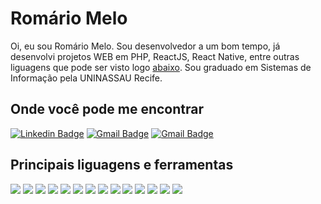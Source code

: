 # Romário Melo

Oi, eu sou Romário Melo. Sou desenvolvedor a um bom tempo, já desenvolvi projetos WEB em PHP, ReactJS, React Native, entre outras liguagens que pode ser visto logo [abaixo](#principais-liguagens-e-ferramentas). Sou graduado em Sistemas de Informação pela UNINASSAU Recife. 

## Onde você pode me encontrar

[![Linkedin Badge](https://img.shields.io/badge/-Romário%20Melo-0a63bc?style=flat-square&logo=Linkedin&logoColor=white&link=https://www.linkedin.com/in/romario-melo)](https://www.linkedin.com/in/romario-melo)
[![Gmail Badge](https://img.shields.io/badge/Website-romariomelo\.com-06BEE1?style=flat-square&logo=web&logoColor=white&link=https://romariomelo.com)](https://romariomelo.com)
[![Gmail Badge](https://img.shields.io/badge/-contato@romariomelo.com-e34133?style=flat-square&logo=Gmail&logoColor=white&link=mailto:contato@romariomelo.com)](mailto:contato@romariomelo.com)

## Principais liguagens e ferramentas

![](https://img.shields.io/badge/ReactJS-62dafc?style=for-the-badge&logo=react&logoColor=black)
![](https://img.shields.io/badge/React%20Native-62dafc?style=for-the-badge&logo=react&logoColor=black)
![](https://img.shields.io/badge/Javascript-F7DF1E?style=for-the-badge&logo=react&logoColor=black)
![](https://img.shields.io/badge/typescript-3178C6?style=for-the-badge&logo=typescript&logoColor=white)
![](https://img.shields.io/badge/styled%20components-DB7093?style=for-the-badge&logo=styled-components&logoColor=white)
![](https://img.shields.io/badge/git-F05032?style=for-the-badge&logo=git&logoColor=white)
![](https://img.shields.io/badge/html5-E34F26?style=for-the-badge&logo=html5&logoColor=white)
![](https://img.shields.io/badge/css3-1572B6?style=for-the-badge&logo=css3&logoColor=white)
![](https://img.shields.io/badge/MySQL-4479A1?style=for-the-badge&logo=mysql&logoColor=white)
![](https://img.shields.io/badge/php-777bb4?style=for-the-badge&logo=php&logoColor=white)
![](https://img.shields.io/badge/Laravel-ff2d20?style=for-the-badge&logo=laravel&logoColor=white)
![](https://img.shields.io/badge/sass-cc6699?style=for-the-badge&logo=sass&logoColor=white)
![](https://img.shields.io/badge/linux-FCC624?style=for-the-badge&logo=linux&logoColor=black)
![](https://img.shields.io/badge/centos-262577?style=for-the-badge&logo=centos&logoColor=white)
